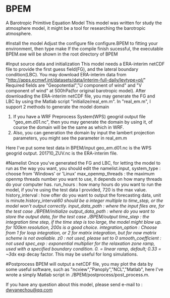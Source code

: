 # BPEM
A Barotropic Primitive Equation Model
This model was written for study the atmosphere model, it might be a tool for researching the barotropic atmosphere.

#Install the model
Adjust the configure file configure.BPEM to fitting your environment, then type
make
If the compile finish sucessful, the executable BPEM.exe will be shown in the root directory of BPEM

#Input source data and initialization
This model needs a ERA-interim netCDF file to provide the first guess field(FG), and the lateral boundary condition(LBC).
You may download ERA-interim data from "http://apps.ecmwf.int/datasets/data/interim-full-daily/levtype=pl/"
Required fields are "Geopotential","U component of wind" and "V component of wind" at 500hPa(for original 
barotropic model).
After downloading the ERA-interim netCDF file, you may generate the FG and LBC by using the Matlab script "initialize/real_em.m".
In "real_em.m", I support 2 methods to generate the model domain
1. If you have a WRF Preprocess System(WPS) geogrid output file "geo_em.d01.nc", then you may generate the domain by using it,
of course the domain will be the same as which in WRF.
2. Also, you can generation the domain by input the lambert projection parameters, you might see the parameter in real_em.m

Here I've put some test data in BPEM/input
geo_em.d01.nc is the WPS geogrid output.
201710_ZUV.nc is the ERA-interim file.

#Namelist
Once you've generated the FG and LBC, for letting the model to run as the way you want, you should edit the namelist.input,
system_type         : choose from 'Windows' or 'Linux'
max_openmp_threads  : the maximum openmp threads number you want to use, it depends on how many threads do your computer has.
run_hours           : how many hours do you want to run the model, if you're using the test data I provided, 720 is the max value.
history_interval    : how ofter do you want to output the forecasting data, unit is minute.history_interval*60 should be a 
                      integer multiple to time_step, or the model won't output correctly.
input_data_path     : where the input files are, for the test case ./BPEM/initialize
output_data_path    : where do you want to store the output data, for the test case ./BPEM/output
time_step           : the integration time step, if the time step is too large, the model might blow up. for 100km resolution,
                      200s is a good choice.
integration_option  : Choose from 1 for loop integration, or 2 for matrix integration, but for now matrix scheme is not avaliable.
z0                  : not used, please set to 0
smooth_coefficient  : not used
spec_exp            : exponential multiplier for the relaxation zone ramp, used with a specified boundary condition. 0. = linear ramp,
                      default; 0.33 = ~3*dx exp decay factor. This may be useful for long simulations.

#Postprocess
BPEM will output a netCDF file, you may plot the data by some useful software, such as "ncview","Panoply","NCL","Matlab", here I've
wrote a simply Matlab script in ./BPEM/postprocess/post_process.m.

If you have any question about this model, please send e-mail to : dwyanechou@qq.com
